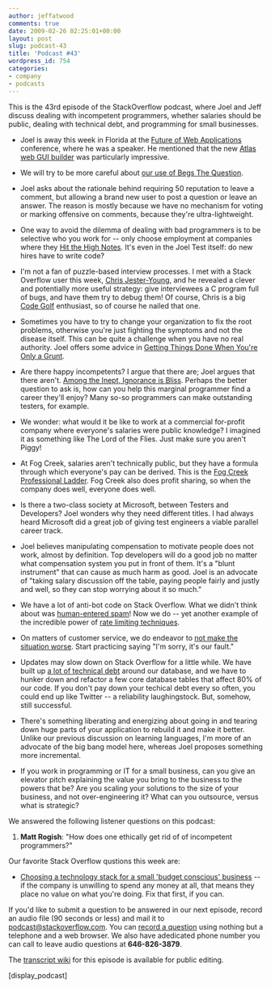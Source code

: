 ```yaml
---
author: jeffatwood
comments: true
date: 2009-02-26 02:25:01+00:00
layout: post
slug: podcast-43
title: 'Podcast #43'
wordpress_id: 754
categories:
- company
- podcasts
---
```



This is the 43rd episode of the StackOverflow podcast, where Joel and
Jeff discuss dealing with incompetent programmers, whether salaries should be public, dealing with technical debt, and programming for small businesses.






  * Joel is away this week in Florida at the [Future of Web Applications](http://events.carsonified.com/content) conference, where he was a speaker. He mentioned that the new [Atlas web GUI builder](http://280atlas.com/) was particularly impressive.


  * We will try to be more careful about [our use of Begs The Question](http://begthequestion.info/).


  * Joel asks about the rationale behind requiring 50 reputation to leave a comment, but allowing a brand new user to post a question or leave an answer. The reason is mostly because we have no mechanism for voting or marking offensive on comments, because they're ultra-lightweight.


  * One way to avoid the dilemma of dealing with bad programmers is to be selective who you work for -- only choose employment at companies where they [Hit the High Notes](http://www.joelonsoftware.com/articles/HighNotes.html). It's even in the Joel Test itself: do new hires have to write code?


  * I'm not a fan of puzzle-based interview processes. I met with a Stack Overflow user this week, [Chris Jester-Young](http://stackoverflow.com/users/13/chris-jester-young), and he revealed a clever and potentially more useful strategy: give interviewees a C program full of bugs, and have them try to debug them! Of course, Chris is a big [Code Golf](http://codegolf.com/) enthusiast, so of course he nailed that one.


  * Sometimes you have to try to change your organization to fix the root problems, otherwise you're just fighting the symptoms and not the disease itself. This can be quite a challenge when you have no real authority. Joel offers some advice in [Getting Things Done When You're Only a Grunt](http://www.joelonsoftware.com/articles/fog0000000332.html).


  * Are there happy incompetents? I argue that there are; Joel argues that there aren't. [Among the Inept, Ignorance is Bliss](http://www.nytimes.com/library/national/science/health/011800hth-behavior-incompetents.html). Perhaps the better question to ask is, how can you help this marginal programmer find a career they'll enjoy? Many so-so programmers can make outstanding testers, for example.


  * We wonder: what would it be like to work at a commercial for-profit company where everyone's salaries were public knowledge? I imagined it as something like The Lord of the Flies. Just make sure you aren't Piggy!  



  * At Fog Creek, salaries aren't technically public, but they have a formula through which everyone's pay can be derived. This is the [Fog Creek Professional Ladder](http://joelonsoftware.com/articles/Ladder.html). Fog Creek also does profit sharing, so when the company does well, everyone does well.


  * Is there a two-class society at Microsoft, between Testers and Developers? Joel wonders why they need different titles. I had always heard Microsoft did a great job of giving test engineers a viable parallel career track.


  * Joel believes manipulating compensation to motivate people does not work, almost by definition. Top developers will do a good job no matter what compensation system you put in front of them. It's a "blunt instrument" that can cause as much harm as good. Joel is an advocate of "taking salary discussion off the table, paying people fairly and justly and well, so they can stop worrying about it so much."


  * We have a lot of anti-bot code on Stack Overflow. What we didn't think about was [human-entered spam](http://blog.stackoverflow.com/2009/02/new-question-answer-rate-limits/)! Now we do -- yet another example of the incredible power of [rate limiting techniques](http://www.codinghorror.com/blog/archives/001228.html).


  * On matters of customer service, we do endeavor to [not make the situation worse](http://www.joelonsoftware.com/articles/customerservice.html). Start practicing saying "I'm sorry, it's our fault."


  * Updates may slow down on Stack Overflow for a little while. We have built up [a lot of technical debt](http://blogs.construx.com/blogs/stevemcc/archive/2007/11/01/technical-debt-2.aspx) around our database, and we have to hunker down and refactor a few core database tables that affect 80% of our code. If you don't pay down your techical debt every so often, you could end up like Twitter -- a reliability laughingstock. But, somehow, still successful.


  * There's something liberating and energizing about going in and tearing down huge parts of your application to rebuild it and make it better. Unlike our previous discussion on learning languages, I'm more of an advocate of the big bang model here, whereas Joel proposes something more incremental.


  * If you work in programming or IT for a small business, can you give an elevator pitch explaining the value you bring to the business to the powers that be? Are you scaling your solutions to the size of your business, and not over-engineering it? What can you outsource, versus what is strategic?  





We answered the following listener questions on this podcast:






  1. **Matt Rogish**: "How does one ethically get rid of of incompetent programmers?"




Our favorite Stack Overflow qustions this week are:






  * [Choosing a technology stack for a small 'budget conscious' business](http://stackoverflow.com/questions/513170/choosing-a-technology-stack-for-a-small-budget-conscious-business) -- if the company is unwilling to spend any money at all, that means they place no value on what you're doing. Fix that first, if you can.  





If you'd like to submit a question to be answered in our next episode, record an audio file (90 seconds or less) and mail it to [podcast@stackoverflow.com](mailto:podcast@stackoverflow.com). You can [record a question](http://blog.stackoverflow.com/index.php/2008/05/recording-podcast-questions-using-your-telephone/) using nothing but a telephone and a web browser. We also have adedicated phone number you can call to leave audio questions at **646-826-3879**.






The [transcript wiki](https://stackoverflow.fogbugz.com/default.asp?W29033) for this episode is available for public editing.






[display_podcast]

